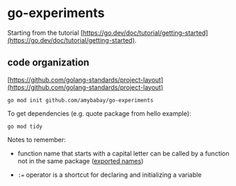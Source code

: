 # go-experiments

Starting from the tutorial
[https://go.dev/doc/tutorial/getting-started](https://go.dev/doc/tutorial/getting-started).


## code organization

[https://github.com/golang-standards/project-layout](https://github.com/golang-standards/project-layout)

```
go mod init github.com/amybabay/go-experiments
```

To get dependencies (e.g. quote package from hello example):
```
go mod tidy
```

Notes to remember:
- function name that starts with a capital letter can be called by a function
  not in the same package ([exported names](https://go.dev/tour/basics/3))

- ``:=`` operator is a shortcut for declaring and initializing a variable
